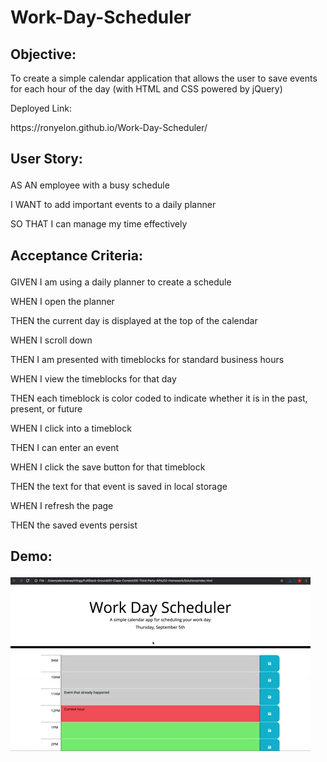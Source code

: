 # Work-Day-Scheduler

<h2>Objective:</h2>
To create a simple calendar application that allows the user to save events for each hour of the day (with HTML and CSS powered by jQuery)


<p>Deployed Link:</p>
https://ronyelon.github.io/Work-Day-Scheduler/



<h2><p>User Story:</p></h2>

<p>AS AN employee with a busy schedule</p>
<p>I WANT to add important events to a daily planner</p>
<p>SO THAT I can manage my time effectively</p>

<h2><p>Acceptance Criteria:</p></h2>

<p>GIVEN I am using a daily planner to create a schedule</p>
<p>WHEN I open the planner</p>
<p>THEN the current day is displayed at the top of the calendar</p>
<p>WHEN I scroll down</p>
<p>THEN I am presented with timeblocks for standard business hours</p>
<p>WHEN I view the timeblocks for that day</p>
<p>THEN each timeblock is color coded to indicate whether it is in the past, present, or future</p>
<p>WHEN I click into a timeblock</p>
<p>THEN I can enter an event</p>
<p>WHEN I click the save button for that timeblock</p>
<p>THEN the text for that event is saved in local storage</p>
<p>WHEN I refresh the page</p>
<p>THEN the saved events persist</p>


<h2><p>Demo:</p></h2>

![A user clicks on slots on the color-coded calendar and edits the events.](screenshot.gif)